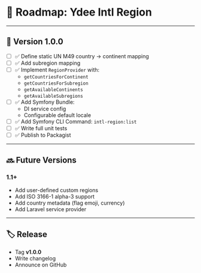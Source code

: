 # 🚀 Roadmap: Ydee Intl Region

---

## 🎯 Version 1.0.0

- [ ] ✅ Define static UN M49 country → continent mapping
- [ ] ✅ Add subregion mapping
- [ ] ✅ Implement `RegionProvider` with:
  - `getCountriesForContinent`
  - `getCountriesForSubregion`
  - `getAvailableContinents`
  - `getAvailableSubregions`
- [ ] ✅ Add Symfony Bundle:
  - DI service config
  - Configurable default locale
- [ ] ✅ Add Symfony CLI Command: `intl-region:list`
- [ ] ✅ Write full unit tests
- [ ] ✅ Publish to Packagist

---

## 🔜 Future Versions

### 1.1+

- Add user-defined custom regions
- Add ISO 3166-1 alpha-3 support
- Add country metadata (flag emoji, currency)
- Add Laravel service provider

---

## 🏷️ Release

- Tag **v1.0.0**
- Write changelog
- Announce on GitHub
